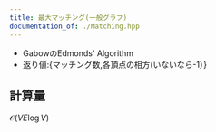 ```yaml
---
title: 最大マッチング(一般グラフ)
documentation_of: ./Matching.hpp
---
```

 *  GabowのEdmonds' Algorithm
 *  返り値:{マッチング数,各頂点の相方(いないなら-1）}
## 計算量
$\mathcal{O}(VE \log V)$